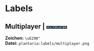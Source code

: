 # Labels

## Multiplayer | ![Multiplayer Label](https://raw.githubusercontent.com/Plantaria-Network/Plantaria-ResourcePack/main/assets/plantaria/textures/labels/multiplayer.png)
**Zeichen:** `\uE290"`  
**Datei:** `plantaria:labels/multiplayer.png`
